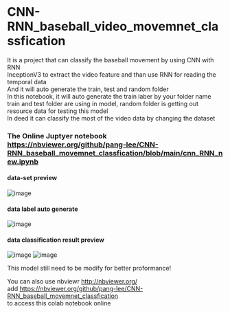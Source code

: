 # CNN-RNN_baseball_video_movemnet_classfication

It is a project that can classify the baseball movement by using CNN with RNN  
InceptionV3 to extract the video feature and than use RNN for reading the temporal data  
And it will auto generate the train, test and random folder  
In this notebook, it will auto generate the train laber by your folder name  
train and test folder are using in model, random folder is getting out resource data for testing this model  
In deed it can classify the most of the video data by changing the dataset  

### The Online Juptyer notebook https://nbviewer.org/github/pang-lee/CNN-RNN_baseball_movemnet_classfication/blob/main/cnn_RNN_new.ipynb  

#### data-set preview
![image](https://user-images.githubusercontent.com/13313753/184310655-d718e9b3-7973-43ca-b7d1-1b8eb4027858.png)


#### data label auto generate
![image](https://user-images.githubusercontent.com/13313753/184311568-d868de84-9415-4fef-835e-e0c8614af420.png)

#### data classification result preview
![image](https://user-images.githubusercontent.com/13313753/184310937-3338b810-8fd2-44dd-bb1f-1d783babd49f.png)
![image](https://user-images.githubusercontent.com/13313753/184310942-6ca05850-e72e-42b5-96ca-5c73051c1f2b.png)


This model still need to be modify for better proformance!


You can also use nbviewr http://nbviewer.org/  
add https://nbviewer.org/github/pang-lee/CNN-RNN_baseball_movemnet_classfication  
to access this colab notebook online
